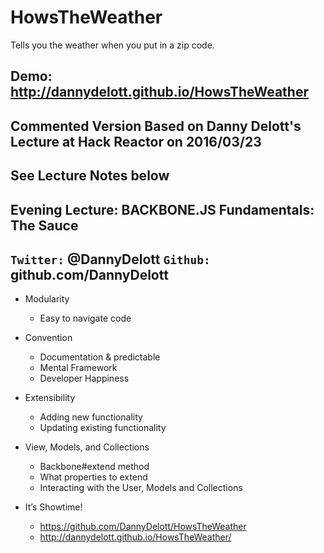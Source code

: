 # HowsTheWeather
Tells you the weather when you put in a zip code.

Demo: http://dannydelott.github.io/HowsTheWeather
---
## Commented Version Based on Danny Delott's Lecture at Hack Reactor on 2016/03/23

See Lecture Notes below
---
## Evening Lecture: BACKBONE.JS Fundamentals: The Sauce
`Twitter:` @DannyDelott
`Github:` github.com/DannyDelott
---

* Modularity
  * Easy to navigate code

* Convention
  * Documentation & predictable
  * Mental Framework
  * Developer Happiness

* Extensibility
  * Adding new functionality
  * Updating existing functionality

* View, Models, and Collections
  * Backbone#extend method
  * What properties to extend
  * Interacting with the  User, Models and Collections
  
* It’s Showtime!
  * https://github.com/DannyDelott/HowsTheWeather
  * http://dannydelott.github.io/HowsTheWeather/

